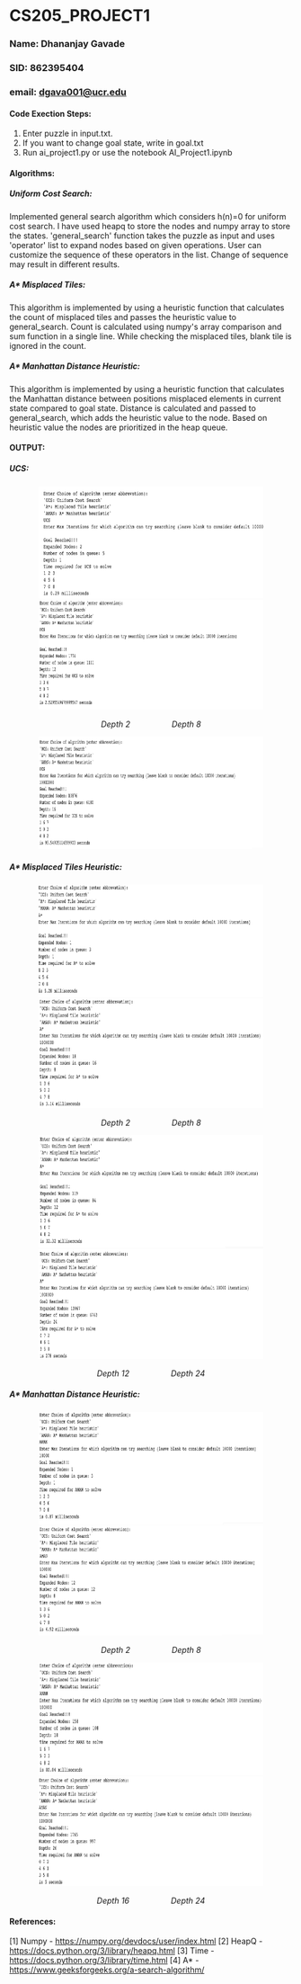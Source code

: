# CS205_PROJECT1
### Name: Dhananjay Gavade
### SID: 862395404
### email: dgava001@ucr.edu

#### Code Exection Steps:

1. Enter puzzle in input.txt.
2. If you want to change goal state, write in goal.txt
3. Run ai_project1.py or use the notebook AI_Project1.ipynb

#### Algorithms:
##### Uniform Cost Search: 
Implemented general search algorithm which considers h(n)=0 for uniform cost search. I have used heapq to store the nodes and numpy array to store the states. 'general_search' function takes the puzzle as input and uses 'operator' list to expand nodes based on given operations. User can customize the sequence of these operators in the list. Change of sequence may result in different results.
##### A* Misplaced Tiles:
This algorithm is implemented by using a heuristic function that calculates the count of misplaced tiles and passes the heuristic value to general_search. Count is calculated using numpy's array comparison and sum function in a single line. While checking the misplaced tiles, blank tile is ignored in the count.

##### A* Manhattan Distance Heuristic:
This algorithm is implemented by using a heuristic function that calculates the Manhattan distance between positions misplaced elements in current state compared to goal state. Distance is calculated and passed to general_search, which adds the heuristic value to the node. Based on heuristic value the nodes are prioritized  in the heap queue.



#### OUTPUT:
##### UCS:

<!-- ![Depth 2](/Output/depth2_ucs.png) -->
<p align="center">
  <img src="Output/depth2_ucs.png" alt="Depth 2" width="400" height="200" />
  <img src="Output/depth8_ucs.png" alt="Depth 8" width="400" height="195" />

<div align="center">
  <em>Depth 2</em>
  <em style="margin-left: 70px;">Depth 8</em>
</div>
</p>

<p align="center">
  <img src="Output/depth16_ucs.png" alt="Depth 16" width="400" height="200" />
</div>
</p>

##### A* Misplaced Tiles Heuristic:
<p align="center">
  <img src="Output/depth2_AMis.png" alt="Depth 16" width="400" height="200" />
  <img src="Output/depth8_AMis.png" alt="Depth 2" width="400" height="195" />
<div align="center">
  <em>Depth 2</em>
  <em style="margin-left: 70px;">Depth 8</em>
</div>
</p>
<p align="center">
  <img src="Output/depth_12_AMis.png" alt="Depth 16" width="400" height="200" />
  <img src="Output/depth24_AMis.png" alt="Depth 2" width="400" height="195" />
<div align="center">
  <em>Depth 12</em>
  <em style="margin-left: 70px;">Depth 24</em>
</div>
</p>

##### A* Manhattan Distance Heuristic:
<p align="center">
  <img src="Output/depth2_AMAN.png" alt="Depth 16" width="400" height="200" />
  <img src="Output/depth8_AMAN.png" alt="Depth 2" width="400" height="195" />
<div align="center">
  <em>Depth 2</em>
  <em style="margin-left: 70px;">Depth 8</em>
</div>
</p>
<p align="center">
  <img src="Output/depth16_AMAN.png" alt="Depth 16" width="400" height="200" />
  <img src="Output/depth24_AMAN.png" alt="Depth 2" width="400" height="195" />
<div align="center">
  <em>Depth 16</em>
  <em style="margin-left: 70px;">Depth 24</em>
</div>
</p>

#### References:
[1] Numpy - https://numpy.org/devdocs/user/index.html
[2] HeapQ - https://docs.python.org/3/library/heapq.html
[3] Time - https://docs.python.org/3/library/time.html
[4] A* - https://www.geeksforgeeks.org/a-search-algorithm/

